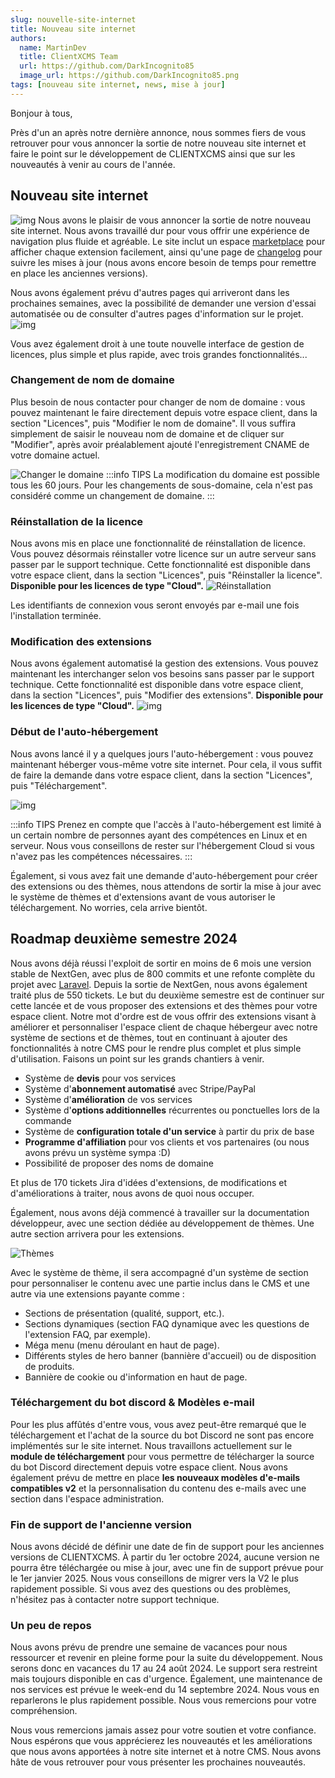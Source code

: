 ```yaml
---
slug: nouvelle-site-internet
title: Nouveau site internet
authors:
  name: MartinDev
  title: ClientXCMS Team
  url: https://github.com/DarkIncognito85
  image_url: https://github.com/DarkIncognito85.png
tags: [nouveau site internet, news, mise à jour]
---
```

Bonjour à tous,

Près d'un an après notre dernière annonce, nous sommes fiers de vous retrouver pour vous annoncer la sortie de notre nouveau site internet et faire le point sur le développement de CLIENTXCMS ainsi que sur les nouveautés à venir au cours de l'année.
 
<!-- truncate -->

## Nouveau site internet
![img](/img/blog/nouveau-site/home.png)
Nous avons le plaisir de vous annoncer la sortie de notre nouveau site internet. Nous avons travaillé dur pour vous offrir une expérience de navigation plus fluide et agréable. Le site inclut un espace [marketplace](https://clientxcms.com/marketplace) pour afficher chaque extension facilement, ainsi qu'une page de [changelog](https://clientxcms.com/changelog) pour suivre les mises à jour (nous avons encore besoin de temps pour remettre en place les anciennes versions).


Nous avons également prévu d'autres pages qui arriveront dans les prochaines semaines, avec la possibilité de demander une version d'essai automatisée ou de consulter d'autres pages d'information sur le projet.
![img](/img/blog/nouveau-site/license.png)

Vous avez également droit à une toute nouvelle interface de gestion de licences, plus simple et plus rapide, avec trois grandes fonctionnalités...
### Changement de nom de domaine
Plus besoin de nous contacter pour changer de nom de domaine : vous pouvez maintenant le faire directement depuis votre espace client, dans la section "Licences", puis "Modifier le nom de domaine". Il vous suffira simplement de saisir le nouveau nom de domaine et de cliquer sur "Modifier", après avoir préalablement ajouté l'enregistrement CNAME de votre domaine actuel.

![Changer le domaine](/img/next_gen/Installation/Cloud/change_domain.png)
:::info TIPS
La modification du domaine est possible tous les 60 jours. Pour les changements de sous-domaine, cela n'est pas considéré comme un changement de domaine.
:::
### Réinstallation de la licence

Nous avons mis en place une fonctionnalité de réinstallation de licence. Vous pouvez désormais réinstaller votre licence sur un autre serveur sans passer par le support technique. Cette fonctionnalité est disponible dans votre espace client, dans la section "Licences", puis "Réinstaller la licence". **Disponible pour les licences de type "Cloud".**
![Réinstallation](/img/next_gen/Installation/Cloud/reinstall.png)

Les identifiants de connexion vous seront envoyés par e-mail une fois l'installation terminée.
### Modification des extensions

Nous avons également automatisé la gestion des extensions. Vous pouvez maintenant les interchanger selon vos besoins sans passer par le support technique.
Cette fonctionnalité est disponible dans votre espace client, dans la section "Licences", puis "Modifier des extensions". **Disponible pour les licences de type "Cloud".**
![img](/img/next_gen/Installation/Cloud/change_extensions.png)
### Début de l'auto-hébergement
Nous avons lancé il y a quelques jours l'auto-hébergement : vous pouvez maintenant héberger vous-même votre site internet. Pour cela, il vous suffit de faire la demande dans votre espace client, dans la section "Licences", puis "Téléchargement".

![img](/img/next_gen/Installation/formulaire_download.png)

:::info TIPS
Prenez en compte que l'accès à l'auto-hébergement est limité à un certain nombre de personnes ayant des compétences en Linux et en serveur. Nous vous conseillons de rester sur l'hébergement Cloud si vous n'avez pas les compétences nécessaires.
:::

Également, si vous avez fait une demande d'auto-hébergement pour créer des extensions ou des thèmes, nous attendons de sortir la mise à jour avec le système de thèmes et d'extensions avant de vous autoriser le téléchargement. No worries, cela arrive bientôt.
## Roadmap deuxième semestre 2024
Nous avons déjà réussi l'exploit de sortir en moins de 6 mois une version stable de NextGen, avec plus de 800 commits et une refonte complète du projet avec [Laravel](https://laravel.com). Depuis la sortie de NextGen, nous avons également traité plus de 550 tickets. Le but du deuxième semestre est de continuer sur cette lancée et de vous proposer des extensions et des thèmes pour votre espace client. Notre mot d'ordre est de vous offrir des extensions visant à améliorer et personnaliser l'espace client de chaque hébergeur avec notre système de sections et de thèmes, tout en continuant à ajouter des fonctionnalités à notre CMS pour le rendre plus complet et plus simple d'utilisation. Faisons un point sur les grands chantiers à venir.

- Système de **devis** pour vos services
- Système d'**abonnement automatisé** avec Stripe/PayPal
- Système d'**amélioration** de vos services
- Système d'**options additionnelles** récurrentes ou ponctuelles lors de la commande
- Système de **configuration totale d'un service** à partir du prix de base
- **Programme d'affiliation** pour vos clients et vos partenaires (ou nous avons prévu un système sympa :D)
- Possibilité de proposer des noms de domaine

Et plus de 170 tickets Jira d'idées d'extensions, de modifications et d'améliorations à traiter, nous avons de quoi nous occuper.

Également, nous avons déjà commencé à travailler sur la documentation développeur, avec une section dédiée au développement de thèmes. Une autre section arrivera pour les extensions.

![Thèmes](/img/next_gen/developpers/themes/themes.png)

Avec le système de thème, il sera accompagné d'un système de section pour personnaliser le contenu avec une partie inclus dans le CMS et une autre via une extensions payante comme : 

- Sections de présentation (qualité, support, etc.).
- Sections dynamiques (section FAQ dynamique avec les questions de l'extension FAQ, par exemple).
- Méga menu (menu déroulant en haut de page).
- Différents styles de hero banner (bannière d'accueil) ou de disposition de produits.
- Bannière de cookie ou d'information en haut de page.


### Téléchargement du bot discord & Modèles e-mail
Pour les plus affûtés d'entre vous, vous avez peut-être remarqué que le téléchargement et l'achat de la source du bot Discord ne sont pas encore implémentés sur le site internet. Nous travaillons actuellement sur le **module de téléchargement** pour vous permettre de télécharger la source du bot Discord directement depuis votre espace client. Nous avons également prévu de mettre en place **les nouveaux modèles d'e-mails compatibles v2** et la personnalisation du contenu des e-mails avec une section dans l'espace administration.
### Fin de support de l'ancienne version
Nous avons décidé de définir une date de fin de support pour les anciennes versions de CLIENTXCMS. À partir du 1er octobre 2024, aucune version ne pourra être téléchargée ou mise à jour, avec une fin de support prévue pour le 1er janvier 2025. Nous vous conseillons de migrer vers la V2 le plus rapidement possible. Si vous avez des questions ou des problèmes, n'hésitez pas à contacter notre support technique.

### Un peu de repos
Nous avons prévu de prendre une semaine de vacances pour nous ressourcer et revenir en pleine forme pour la suite du développement. Nous serons donc en vacances du 17 au 24 août 2024. Le support sera restreint mais toujours disponible en cas d'urgence. Également, une maintenance de nos services est prévue le week-end du 14 septembre 2024. Nous vous en reparlerons le plus rapidement possible. Nous vous remercions pour votre compréhension.

Nous vous remercions jamais assez pour votre soutien et votre confiance. Nous espérons que vous apprécierez les nouveautés et les améliorations que nous avons apportées à notre site internet et à notre CMS. Nous avons hâte de vous retrouver pour vous présenter les prochaines nouveautés.

